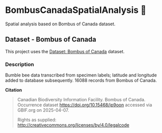 # BombusCanadaSpatialAnalysis 🐝
Spatial analysis based on Bombus of Canada dataset. 

## Dataset - Bombus of Canada
This project uses the [Dataset: Bombus of Canada]([link-to-dataset](https://www.gbif.org/dataset/84750258-f762-11e1-a439-00145eb45e9a)) dataset.

### Description
Bumble bee data transcribed from specimen labels; latitude and longitude added to database subsequently. 16088 records from Bombus of Canada. 


**Citation**
> Canadian Biodiversity Information Facility. Bombus of Canada. Occurrence dataset https://doi.org/10.15468/ip9oon accessed via GBIF.org on 2025-04-07.
> 
> Rights as supplied: http://creativecommons.org/licenses/by/4.0/legalcode






